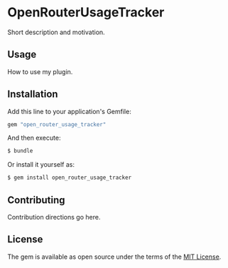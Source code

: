 # OpenRouterUsageTracker
Short description and motivation.

## Usage
How to use my plugin.

## Installation
Add this line to your application's Gemfile:

```ruby
gem "open_router_usage_tracker"
```

And then execute:
```bash
$ bundle
```

Or install it yourself as:
```bash
$ gem install open_router_usage_tracker
```

## Contributing
Contribution directions go here.

## License
The gem is available as open source under the terms of the [MIT License](https://opensource.org/licenses/MIT).
